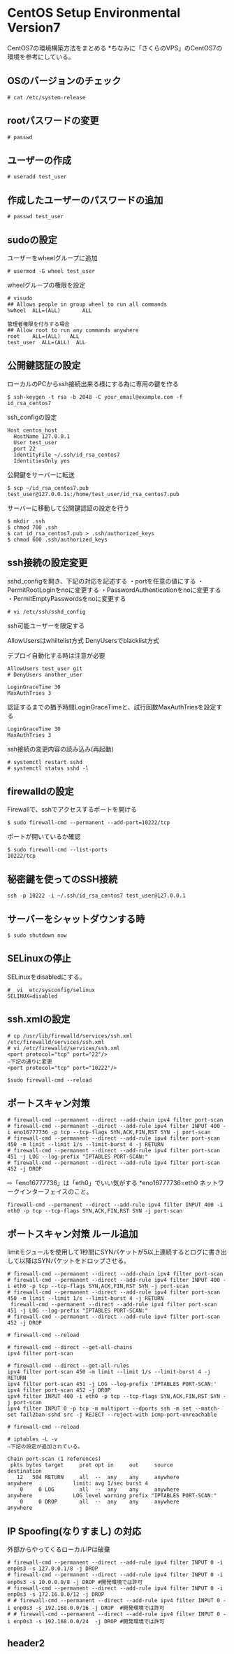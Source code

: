 # CentOS Setup Environmental Version7

CentOS7の環境構築方法をまとめる
*ちなみに「さくらのVPS」のCentOS7の環境を参考にしている。

## OSのバージョンのチェック

```shell-session
# cat /etc/system-release
```

## rootパスワードの変更

```shell-session
# passwd
```

## ユーザーの作成

```shell-session
# useradd test_user
```

## 作成したユーザーのパスワードの追加

```shell-session
# passwd test_user
```

## sudoの設定

ユーザーをwheelグループに追加

```shell-session
# usermod -G wheel test_user
```

wheelグループの権限を設定

```shell-session
# visudo
## Allows people in group wheel to run all commands
%wheel  ALL=(ALL)       ALL

管理者権限を付与する場合
## Allow root to run any commands anywhere
root    ALL=(ALL)   ALL
test_user  ALL=(ALL)  ALL

```

## 公開鍵認証の設定

ローカルのPCからssh接続出来る様にする為に専用の鍵を作る

```shell-session
$ ssh-keygen -t rsa -b 2048 -C your_email@example.com -f id_rsa_centos7
```

ssh_configの設定

```shell-session
Host centos_host
  HostName 127.0.0.1
  User test_user
  port 22
  IdentityFile ~/.ssh/id_rsa_centos7
  IdentitiesOnly yes
```

公開鍵をサーバーに転送

```shell-session
$ scp ~/id_rsa_centos7.pub test_user@127.0.0.1s:/home/test_user/id_rsa_centos7.pub
```

サーバーに移動して公開鍵認証の設定を行う

```shell-session
$ mkdir .ssh
$ chmod 700 .ssh
$ cat id_rsa_centos7.pub > .ssh/authorized_keys
$ chmod 600 .ssh/authorized_keys
```

## ssh接続の設定変更

sshd_configを開き、下記の対応を記述する
・portを任意の値にする
・PermitRootLoginをnoに変更する
・PasswordAuthenticationをnoに変更する
・PermitEmptyPasswordsをnoに変更する

```shell-session
# vi /etc/ssh/sshd_config
```

ssh可能ユーザーを限定する

AllowUsersはwhiltelist方式
DenyUsersでblacklist方式

デプロイ自動化する時は注意が必要

```
AllowUsers test_user git
# DenyUsers another_user
```

```shell-session
LoginGraceTime 30
MaxAuthTries 3
```

認証するまでの猶予時間LoginGraceTimeと、試行回数MaxAuthTriesを設定する

```shell-session
LoginGraceTime 30
MaxAuthTries 3
```

ssh接続の変更内容の読み込み(再起動)

```shell-session
# systemctl restart sshd
# systemctl status sshd -l
```


## firewalldの設定

Firewallで、sshでアクセスするポートを開ける

```shell-session
$ sudo firewall-cmd --permanent --add-port=10222/tcp
```

ポートが開いているか確認

```shell-session
$ sudo firewall-cmd --list-ports
10222/tcp
```

## 秘密鍵を使ってのSSH接続

```shell-session
ssh -p 10222 -i ~/.ssh/id_rsa_centos7 test_user@127.0.0.1
```

## サーバーをシャットダウンする時

```shell-session
$ sudo shutdown now
```

## SELinuxの停止

SELinuxをdisabledにする。

```shell-session
#  vi  etc/sysconfig/selinux
SELINUX=disabled
```

## ssh.xmlの設定

```shell-session
# cp /usr/lib/firewalld/services/ssh.xml /etc/firewalld/services/ssh.xml
# vi /etc/firewalld/services/ssh.xml
<port protocol="tcp" port="22"/>
⇨下記の通りに変更
<port protocol="tcp" port="10222"/>
```

```shell-session
$sudo firewall-cmd --reload
```

## ポートスキャン対策

```shell-session
# firewall-cmd --permanent --direct --add-chain ipv4 filter port-scan
# firewall-cmd --permanent --direct --add-rule ipv4 filter INPUT 400 -i eno16777736 -p tcp --tcp-flags SYN,ACK,FIN,RST SYN -j port-scan
# firewall-cmd --permanent --direct --add-rule ipv4 filter port-scan 450 -m limit --limit 1/s --limit-burst 4 -j RETURN
# firewall-cmd --permanent --direct --add-rule ipv4 filter port-scan 451 -j LOG --log-prefix "IPTABLES PORT-SCAN:"
# firewall-cmd --permanent --direct --add-rule ipv4 filter port-scan 452 -j DROP

```

⇨「eno16777736」は「eth0」でいい気がする
*eno16777736=eth0
ネットワークインターフェイスのこと。

```shell-session
firewall-cmd --permanent --direct --add-rule ipv4 filter INPUT 400 -i eth0 -p tcp --tcp-flags SYN,ACK,FIN,RST SYN -j port-scan
```

## ポートスキャン対策 ルール追加

limitモジュールを使用して1秒間にSYNパケットが5以上連続するとログに書き出して以降はSYNパケットをドロップさせる｡

```shell-session
# firewall-cmd --permanent --direct --add-chain ipv4 filter port-scan
# firewall-cmd --permanent --direct --add-rule ipv4 filter INPUT 400 -i eth0 -p tcp --tcp-flags SYN,ACK,FIN,RST SYN -j port-scan
# firewall-cmd --permanent --direct --add-rule ipv4 filter port-scan 450 -m limit --limit 1/s --limit-burst 4 -j RETURN
 firewall-cmd --permanent --direct --add-rule ipv4 filter port-scan 451 -j LOG --log-prefix "IPTABLES PORT-SCAN:"
# firewall-cmd --permanent --direct --add-rule ipv4 filter port-scan 452 -j DROP
```

```shell-session
# firewall-cmd --reload
```

```shell-session
# firewall-cmd --direct --get-all-chains
ipv4 filter port-scan

# firewall-cmd --direct --get-all-rules
ipv4 filter port-scan 450 -m limit --limit 1/s --limit-burst 4 -j RETURN
ipv4 filter port-scan 451 -j LOG --log-prefix 'IPTABLES PORT-SCAN:'
ipv4 filter port-scan 452 -j DROP
ipv4 filter INPUT 400 -i eth0 -p tcp --tcp-flags SYN,ACK,FIN,RST SYN -j port-scan
ipv4 filter INPUT 0 -p tcp -m multiport --dports ssh -m set --match-set fail2ban-sshd src -j REJECT --reject-with icmp-port-unreachable
```


```shell-session
# firewall-cmd --reload
```


```shell-session
# iptables -L -v
⇨下記の設定が追加されている。

Chain port-scan (1 references)
 pkts bytes target     prot opt in     out     source               destination
   12   504 RETURN     all  --  any    any     anywhere             anywhere             limit: avg 1/sec burst 4
    0     0 LOG        all  --  any    any     anywhere             anywhere             LOG level warning prefix "IPTABLES PORT-SCAN:"
    0     0 DROP       all  --  any    any     anywhere             anywhere
```

## IP Spoofing(なりすまし) の対応

外部からやってくるローカルIPは破棄

```shell-session
# firewall-cmd --permanent --direct --add-rule ipv4 filter INPUT 0 -i enp0s3 -s 127.0.0.1/8 -j DROP
# firewall-cmd --permanent --direct --add-rule ipv4 filter INPUT 0 -i enp0s3 -s 10.0.0.0/8 -j DROP #開発環境では許可
# firewall-cmd --permanent --direct --add-rule ipv4 filter INPUT 0 -i enp0s3 -s 172.16.0.0/12 -j DROP
# # firewall-cmd --permanent --direct --add-rule ipv4 filter INPUT 0 -i enp0s3 -s 192.168.0.0/16 -j DROP  #開発環境では許可
# # firewall-cmd --permanent --direct --add-rule ipv4 filter INPUT 0 -i enp0s3 -s 192.168.0.0/24  -j DROP #開発環境では許可
```





## header2

```shell-session

```
